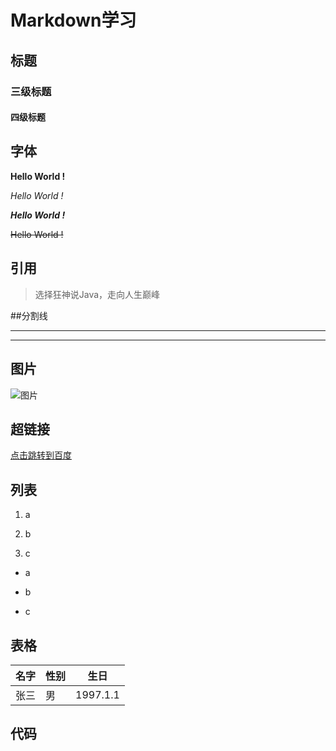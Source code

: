 # Markdown学习

## 标题

### 三级标题

#### 四级标题

## 字体

**Hello World !**

*Hello World !*

***Hello World !***

~~Hello World !~~

## 引用

> 选择狂神说Java，走向人生巅峰

##分割线

---

***

## 图片

![图片](https://jwc.ysu.edu.cn/__local/1/C4/33/453B2354C59F7A3F4513D17230F_C4F7CBEB_1F39.jpg)

## 超链接

[点击跳转到百度](www.baidu.com)

## 列表

1. a

2. b

3. c

    

- a

- b

- c

  

## 表格

名字|性别|生日
--|--|--|
张三|男|1997.1.1

## 代码

```java

```



```b

```








